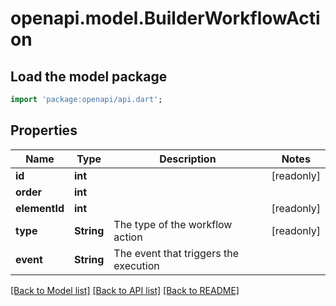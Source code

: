 # openapi.model.BuilderWorkflowAction

## Load the model package
```dart
import 'package:openapi/api.dart';
```

## Properties
Name | Type | Description | Notes
------------ | ------------- | ------------- | -------------
**id** | **int** |  | [readonly] 
**order** | **int** |  | 
**elementId** | **int** |  | [readonly] 
**type** | **String** | The type of the workflow action | [readonly] 
**event** | **String** | The event that triggers the execution | 

[[Back to Model list]](../README.md#documentation-for-models) [[Back to API list]](../README.md#documentation-for-api-endpoints) [[Back to README]](../README.md)


